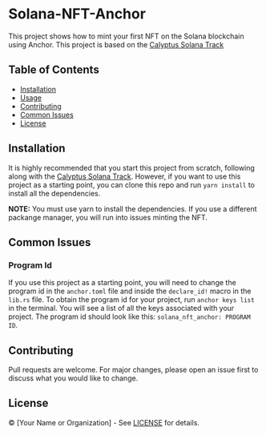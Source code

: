 # Solana-NFT-Anchor

This project shows how to mint your first NFT on the Solana blockchain using Anchor. This project is based on the [Calyptus Solana Track](calyptus.co)

## Table of Contents
- [Installation](#installation)
- [Usage](#usage)
- [Contributing](#contributing)
- [Common Issues](#common-issues)
- [License](#license)

## Installation

It is highly recommended that you start this project from scratch, following along with the [Calyptus Solana Track](calyptus.co). However, if you want to use this project as a starting point, you can clone this repo and run `yarn install` to install all the dependencies.

**NOTE:** You must use yarn to install the dependencies. If you use a different packange manager, you will run into issues minting the NFT.

## Common Issues

### Program Id

If you use this project as a starting point, you will need to change the program id in the `anchor.toml` file and inside the `declare_id!` macro in the `lib.rs` file. To obtain the program id for your project, run `anchor keys list` in the terminal. You will see a list of all the keys associated with your project. The program id should look like this: `solana_nft_anchor: PROGRAM ID`.

## Contributing

Pull requests are welcome. For major changes, please open an issue first to discuss what you would like to change.

## License

© [Your Name or Organization] - See [LICENSE](LICENSE) for details.
